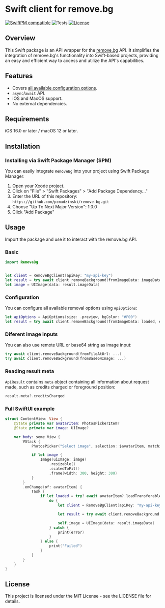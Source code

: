 # Swift client for remove.bg

[![SwiftPM compatible](https://img.shields.io/badge/SwiftPM-compatible-brightgreen.svg)](https://swift.org/package-manager/)
![Tests](https://github.com/pzmudzinski/remove-bg/actions/workflows/tests.yml/badge.svg)
[![License](https://img.shields.io/badge/license-MIT-lightgrey.svg)](https://github.com/pzmudzinski/remove-bg/blob/main/LICENSE)

## Overview

This Swift package is an API wrapper for the [remove.bg](https://remove.bg) API.
It simplifies the integration of remove.bg's functionality into Swift-based projects, providing an easy and efficient way to access and utilize the API's capabilities.

## Features

- Covers [all available configuration options](https://www.remove.bg/api#api-reference).
- `async`/`await` API.
- iOS and MacOS support.
- No external dependencies.

## Requirements

iOS 16.0 or later / macOS 12 or later.

## Installation

### Installing via Swift Package Manager (SPM)

You can easily integrate `RemoveBg` into your project using Swift Package Manager:

1. Open your Xcode project.
2. Click on "File" > "Swift Packages" > "Add Package Dependency..."
3. Enter the URL of this repository: `https://github.com/pzmudzinski/remove-bg.git`
4. Choose "Up To Next Major Version": 1.0.0
5. Click "Add Package"

## Usage

Import the package and use it to interact with the remove.bg API.

### Basic

```swift
import RemoveBg


let client = RemoveBgClient(apiKey: "my-api-key")
let result = try await client.removeBackground(fromImageData: imageData)
let image = UIImage(data: result.imageData)
```

### Configuration

You can configure all available removal options using `ApiOptions`:

```swift
let apiOptions = ApiOptions(size: .preview, bgColor: "#F00")
let result = try await client.removeBackground(fromImageData: loaded, options: apiOptions)
```

### Diferent image inputs

You can also use remote URL or base64 string as image input:

```swift
try await client.removeBackground(fromFileAtUrl: ...)
try await client.removeBackground(fromBase64Image: ...)
```

### Reading result meta

`ApiResult` contains `meta` object containing all information about request made, such as credits charged or foreground position:

```swift
result.meta?.creditsCharged
```

### Full SwiftUI example

```swift
struct ContentView: View {
    @State private var avatarItem: PhotosPickerItem?
    @State private var image: UIImage?

    var body: some View {
        VStack {
            PhotosPicker("Select image", selection: $avatarItem, matching: .images)

            if let image {
                Image(uiImage: image)
                    .resizable()
                    .scaledToFit()
                    .frame(width: 300, height: 300)
            }
        }
        .onChange(of: avatarItem) {
            Task {
                if let loaded = try? await avatarItem?.loadTransferable(type: Data.self) {
                    do {
                        let client = RemoveBgClient(apiKey: "my-api-key")

                        let result = try await client.removeBackground(fromImageData: loaded)

                        self.image = UIImage(data: result.imageData)
                    } catch {
                        print(error)
                    }
                } else {
                    print("Failed")
                }
            }
        }
    }
}
```

## License

This project is licensed under the MIT License - see the LICENSE file for details.
